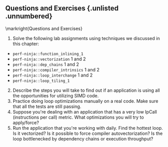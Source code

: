 ## Questions and Exercises {.unlisted .unnumbered}

\markright{Questions and Exercises}

1. Solve the following lab assignments using techniques we discussed in this chapter:
- `perf-ninja::function_inlining_1` 
- `perf-ninja::vectorization` 1 and 2
- `perf-ninja::dep_chains` 1 and 2
- `perf-ninja::compiler_intrinsics` 1 and 2
- `perf-ninja::loop_interchange` 1 and 2
- `perf-ninja::loop_tiling_1`
2. Describe the steps you will take to find out if an application is using all the opportunities for utilizing SIMD code.
3. Practice doing loop optimizations manually on a real code. Make sure that all the tests are still passing.
4. Suppose you're dealing with an application that has a very low IpCall (instructions per call) metric. What optimizations you will try to apply/force?
5. Run the application that you're working with daily. Find the hottest loop. Is it vectorized? Is it possible to force compiler autovectorization? Is the loop bottlenecked by dependency chains or execution throughput?
